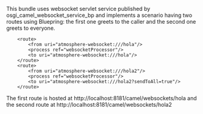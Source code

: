 This bundle uses websocket servlet service published by
osgi_camel_websocket_service_bp
and implements a scenario having two routes using Bluepring: 
the first one greets to the caller and the second one greets to 
everyone.

        <route>
            <from uri="atmosphere-websocket:///hola"/>
            <process ref="websocketProcessor"/>
            <to uri="atmosphere-websocket:///hola"/>
        </route>
        <route>
            <from uri="atmosphere-websocket:///hola2"/>
            <process ref="websocketProcessor"/>
            <to uri="atmosphere-websocket:///hola2?sendToAll=true"/>
        </route>

The first route is hosted at
  http://localhost:8181/camel/websockets/hola 
and the second route at 
  http://localhost:8181/camel/websockets/hola2









